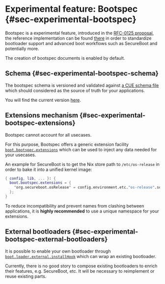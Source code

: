 # Experimental feature: Bootspec {#sec-experimental-bootspec}

Bootspec is a experimental feature, introduced in the [RFC-0125 proposal](https://github.com/NixOS/rfcs/pull/125), the reference implementation can be found [there](https://github.com/NixOS/nixpkgs/pull/172237) in order to standardize bootloader support
and advanced boot workflows such as SecureBoot and potentially more.

The creation of bootspec documents is enabled by default.

## Schema {#sec-experimental-bootspec-schema}

The bootspec schema is versioned and validated against [a CUE schema file](https://cuelang.org/) which should considered as the source of truth for your applications.

You will find the current version [here](../../../modules/system/activation/bootspec.cue).

## Extensions mechanism {#sec-experimental-bootspec-extensions}

Bootspec cannot account for all usecases.

For this purpose, Bootspec offers a generic extension facility [`boot.bootspec.extensions`](options.html#opt-boot.bootspec.extensions) which can be used to inject any data needed for your usecases.

An example for SecureBoot is to get the Nix store path to `/etc/os-release` in order to bake it into a unified kernel image:

```nix
{ config, lib, ... }: {
  boot.bootspec.extensions = {
    "org.secureboot.osRelease" = config.environment.etc."os-release".source;
  };
}
```

To reduce incompatibility and prevent names from clashing between applications, it is **highly recommended** to use a unique namespace for your extensions.

## External bootloaders {#sec-experimental-bootspec-external-bootloaders}

It is possible to enable your own bootloader through [`boot.loader.external.installHook`](options.html#opt-boot.loader.external.installHook) which can wrap an existing bootloader.

Currently, there is no good story to compose existing bootloaders to enrich their features, e.g. SecureBoot, etc. It will be necessary to reimplement or reuse existing parts.
